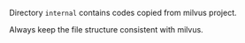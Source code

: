 Directory `internal` contains codes copied from milvus project.

Always keep the file structure consistent with milvus. 